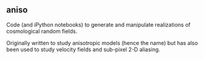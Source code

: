 ## aniso

Code (and iPython notebooks) to generate and manipulate realizations of cosmological random fields.

Originally written to study anisotropic models (hence the name) but has also been used to study velocity fields and sub-pixel 2-D aliasing.
